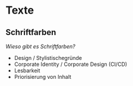 # Texte

## Schriftfarben

*Wieso gibt es Schriftfarben?*

- Design / Stylistischegründe
- Corporate Identity / Corporate Design (CI/CD)
- Lesbarkeit
- Priorisierung von Inhalt

